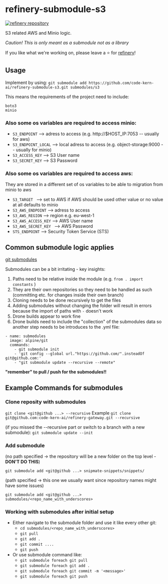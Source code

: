 # refinery-submodule-s3
[![refinery repository](https://uploads-ssl.webflow.com/61e47fafb12bd56b40022a49/62c2f30f935f4d37dc864eeb_Kern%20refinery.png)](https://github.com/code-kern-ai/refinery)

S3 related AWS and Minio logic.

*Caution! This is only meant as a submodule not as a library*

If you like what we're working on, please leave a ⭐ for [refinery](https://github.com/code-kern-ai/refinery)!

## Usage

Implement by using:
`git submodule add https://github.com/code-kern-ai/refinery-submodule-s3.git submodules/s3`

This means the requirements of the project need to include:

```
boto3
minio
```

### Also some os variables are required to access minio:

- `S3_ENDPOINT` --> adress to access (e.g. http://$HOST_IP:7053 -- usually for aws)
- `S3_ENDPOINT_LOCAL` --> local adress to access (e.g. object-storage:9000 -- usually for minio)
- `S3_ACCESS_KEY` --> S3 User name
- `S3_SECRET_KEY` --> S3 Password

### Also some os variables are required to access aws:
They are stored in a different set of os variables to be able to migration from minio to aws

- `S3_TARGET ` --> set to AWS if AWS should be used other value or no value at all defaults to minio
- `S3_AWS_ENDPOINT` --> adress to access
- `S3_AWS_REGION` --> region e.g. eu-west-1
- `S3_AWS_ACCESS_KEY` --> AWS User name
- `S3_AWS_SECRET_KEY ` --> AWS Password
- `STS_ENDPOINT` --> Security Token Service (STS) 


## Common submodule logic applies
[git submodules](https://git-scm.com/book/en/v2/Git-Tools-Submodules)

Submodules can be a bit irritating - key insights:

1. Paths need to be relative inside the module (e.g. `from . import constants` )
2. They are their own repositories so they need to be handled as such (committing etc. for changes inside their own branch)
3. Cloning needs to be done recursively to get the files
4. Adding submodules without changing the folder will result in errors because the import of paths with `-` doesn't work
5. Drone builds appear to work fine
6. Drone builds need to include the "collection" of the submodules data so another step needs to be introduces to the .yml file:

```
- name: submodules
  image: alpine/git
  commands:
    - git submodule init
    - 'git config --global url."https://github.com/".insteadOf git@github.com:'
    - "git submodule update --recursive --remote"
```

**"remember" to pull / push for the submodules!!**

## Example Commands for submodules

### Clone reposity with submodules

`git clone <git@github ...> --recursive`
Example
`git clone git@github.com:code-kern-ai/refinery-gateway.git --recursive`

(if you missed the --recursive part or switch to a branch with a new submodule):
`git submodule update --init`

### Add submodule

(no path specified -> the repository will be a new folder on the top level - **DON'T DO THIS**)

`git submodule add <git@github ...> snipmate-snippets/snippets/`

(path specified -> this one we usually want since repository names might have some issues)

`git submodule add <git@github ...> submodules/<repo_name_with_underscores>`

### Working with submodules after initial setup

- Either navigate to the submodule folder and use it like every other git:
  - `cd submodules/<repo_name_with_underscores>`
  - `git pull`
  - `git add .`
  - `git commit ....`
  - `git push`
- Or use submodule command like:
  - `git submodule foreach git pull`
  - `git submodule foreach git add .`
  - `git submodule foreach git commit -m '<message>'`
  - `git submodule foreach git push`
